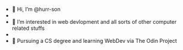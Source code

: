 - 👋 Hi, I’m @hurr-son
- 
- 👀 I’m interested in web devlopment and all sorts of other computer related stuffs
- 
- 🌱 Pursuing a CS degree and learning WebDev via The Odin Project


<!---
hurr-son/hurr-son is a ✨ special ✨ repository because its `README.md` (this file) appears on your GitHub profile.
You can click the Preview link to take a look at your changes.
--->
